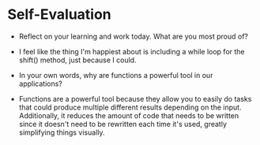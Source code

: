 # Self-Evaluation

- Reflect on your learning and work today. What are you most proud of?
- I feel like the thing I'm happiest about is including a while loop for the shift() method, just because I could.

- In your own words, why are functions a powerful tool in our applications?
- Functions are a powerful tool because they allow you to easily do tasks that could produce multiple different results depending on the input. Additionally, it reduces the amount of code that needs to be written since it doesn't need to be rewritten each time it's used, greatly simplifying things visually.